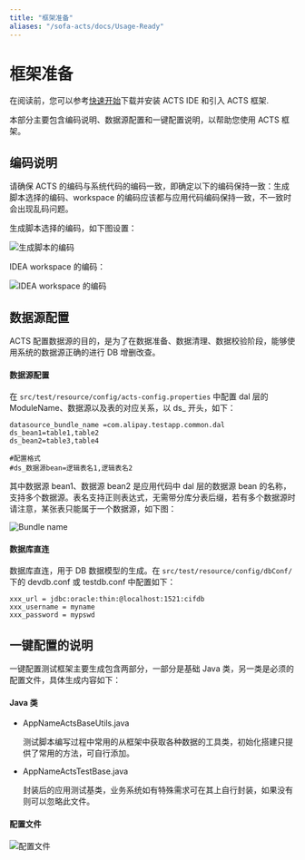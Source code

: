 ```yaml
---
title: "框架准备"
aliases: "/sofa-acts/docs/Usage-Ready"
---
```


# 框架准备

在阅读前，您可以参考[快速开始](../getting-started)下载并安装 ACTS IDE 和引入 ACTS 框架.

本部分主要包含编码说明、数据源配置和一键配置说明，以帮助您使用 ACTS 框架。

## 编码说明

请确保 ACTS 的编码与系统代码的编码一致，即确定以下的编码保持一致：生成脚本选择的编码、workspace 的编码应该都与应用代码编码保持一致，不一致时会出现乱码问题。

生成脚本选择的编码，如下图设置：

![生成脚本的编码](coding-format.png)

IDEA workspace 的编码：

![IDEA workspace 的编码](file-encodings.png)

## 数据源配置

ACTS 配置数据源的目的，是为了在数据准备、数据清理、数据校验阶段，能够使用系统的数据源正确的进行 DB 增删改查。
#### 数据源配置 

在 `src/test/resource/config/acts-config.properties` 中配置 dal 层的 ModuleName、数据源以及表的对应关系，以 ds_ 开头，如下：

```plain
datasource_bundle_name =com.alipay.testapp.common.dal
ds_bean1=table1,table2
ds_bean2=table3,table4

#配置格式
#ds_数据源bean=逻辑表名1,逻辑表名2
```

其中数据源 bean1、数据源 bean2 是应用代码中 dal 层的数据源 bean 的名称，支持多个数据源。表名支持正则表达式，无需带分库分表后缀，若有多个数据源时请注意，某张表只能属于一个数据源，如下图：

![Bundle name](bundle-name.png)

#### 数据库直连

数据库直连，用于 DB 数据模型的生成。在 `src/test/resource/config/dbConf/` 下的 devdb.conf 或 testdb.conf 中配置如下：

```plain
xxx_url = jdbc:oracle:thin:@localhost:1521:cifdb
xxx_username = myname
xxx_password = mypswd
```

## 一键配置的说明

一键配置测试框架主要生成包含两部分，一部分是基础 Java 类，另一类是必须的配置文件，具体生成内容如下：

#### Java 类

 + AppNameActsBaseUtils.java

    测试脚本编写过程中常用的从框架中获取各种数据的工具类，初始化搭建只提供了常用的方法，可自行添加。

 + AppNameActsTestBase.java

    封装后的应用测试基类，业务系统如有特殊需求可在其上自行封装，如果没有则可以忽略此文件。

#### 配置文件

![配置文件](configuration-file.png)